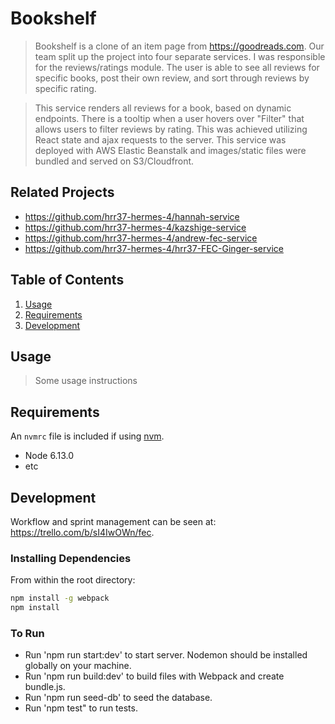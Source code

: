 # Bookshelf

> Bookshelf is a clone of an item page from https://goodreads.com. Our team split up the project into four separate services. I was responsible for the reviews/ratings module. The user is able to see all reviews for specific books, post their own review, and sort through reviews by specific rating. 

> This service renders all reviews for a book, based on dynamic endpoints. There is a tooltip when a user hovers over "Filter" that allows users to filter reviews by rating. This was achieved utilizing React state and ajax requests to the server. This service was deployed with AWS Elastic Beanstalk and images/static files were bundled and served on S3/Cloudfront. 

> 

## Related Projects

  - https://github.com/hrr37-hermes-4/hannah-service
  - https://github.com/hrr37-hermes-4/kazshige-service
  - https://github.com/hrr37-hermes-4/andrew-fec-service
  - https://github.com/hrr37-hermes-4/hrr37-FEC-Ginger-service

## Table of Contents

1. [Usage](#Usage)
1. [Requirements](#requirements)
1. [Development](#development)

## Usage

> Some usage instructions

## Requirements

An `nvmrc` file is included if using [nvm](https://github.com/creationix/nvm).

- Node 6.13.0
- etc

## Development
Workflow and sprint management can be seen at: https://trello.com/b/sI4IwOWn/fec. 

### Installing Dependencies

From within the root directory:

```sh
npm install -g webpack
npm install
```

### To Run 
  - Run 'npm run start:dev' to start server. Nodemon should be installed globally on your machine.
  - Run 'npm run build:dev' to build files with Webpack and create bundle.js. 
  - Run 'npm run seed-db' to seed the database.
  - Run 'npm test" to run tests. 

